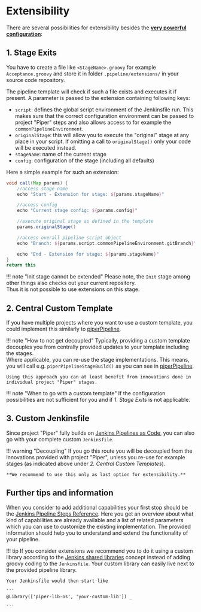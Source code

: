 # Extensibility

There are several possibilities for extensibility besides the **[very powerful configuration](configuration.md)**:

## 1. Stage Exits

  You have to create a file like `<StageName>.groovy` for example `Acceptance.groovy` and store it in folder `.pipeline/extensions/` in your source code repository.

  The pipeline template will check if such a file exists and executes it if present.
  A parameter is passed to the extension containing following keys:

  * `script`: defines the global script environment of the Jenkinsfile run. This makes sure that the correct configuration environment can be passed to project "Piper" steps and also allows access to for example the `commonPipelineEnvironment`.
  * `originalStage`: this will allow you to execute the "original" stage at any place in your script. If omitting a call to `originalStage()` only your code will be executed instead.
  * `stageName`: name of the current stage
  * `config`: configuration of the stage (including all defaults)

  Here a simple example for such an extension:

  ``` groovy
  void call(Map params) {
      //access stage name
      echo "Start - Extension for stage: ${params.stageName}"

      //access config
      echo "Current stage config: ${params.config}"

      //execute original stage as defined in the template
      params.originalStage()

      //access overall pipeline script object
      echo "Branch: ${params.script.commonPipelineEnvironment.gitBranch}"

      echo "End - Extension for stage: ${params.stageName}"
  }
  return this
  ```

!!! note "Init stage cannot be extended"
    Please note, the `Init` stage among other things also checks out your current repository.<br />Thus it is not possible to use extensions on this stage.

## 2. Central Custom Template

If you have multiple projects where you want to use a custom template, you could implement this similarly to [piperPipeline](https://github.com/SAP/jenkins-library/blob/master/vars/piperPipeline.groovy).

!!! note "How to not get decoupled"
    Typically, providing a custom template decouples you from centrally provided updates to your template including the stages.<br />
    Where applicable, you can re-use the stage implementations. This means, you will call e.g. `piperPipelineStageBuild()` as you can see in [piperPipeline](https://github.com/SAP/jenkins-library/blob/master/vars/piperPipeline.groovy).

    Using this approach you can at least benefit from innovations done in individual project "Piper" stages.

!!! note "When to go with a custom template"
    If the configuration possibilities are not sufficient for you and if _1. Stage Exits_ is not applicable.

## 3. Custom Jenkinsfile

Since project "Piper" fully builds on [Jenkins Pipelines as Code](https://jenkins.io/doc/book/pipeline-as-code/), you can also go with your complete custom `Jenkinsfile`.

!!! warning "Decoupling"
    If you go this route you will be decoupled from the innovations provided with project "Piper", unless you re-use for example stages (as indicated above under _2. Central Custom Templates_).

    **We recommend to use this only as last option for extensibility.**


## Further tips and information

When you consider to add additional capabilities your first stop should be the [Jenkins Pipeline Steps Reference](https://jenkins.io/doc/pipeline/steps/).
Here you get an overview about what kind of capabilities are already available and a list of related parameters which you can use to customize the existing implementation. The provided information should help you to understand and extend the functionality of your pipeline.

!!! tip
    If you consider extensions we recommend you to do it using a custom library according to the [Jenkins shared libraries](https://jenkins.io/doc/book/pipeline/shared-libraries/) concept instead of adding groovy coding to the `Jenkinsfile`.
    Your custom library can easily live next to the provided pipeline library.

    Your Jenkinsfile would then start like

    ```
    @Library(['piper-lib-os', 'your-custom-lib']) _

    ```

<!-- ## Examples

work in progress
-->
